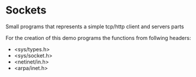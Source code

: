 # Sockets
Small programs that represents a simple tcp/http client and servers parts

For the creation of this demo programs the functions from follwing headers:

* <sys/types.h>
* <sys/socket.h>
* <netinet/in.h>
* <arpa/inet.h>
